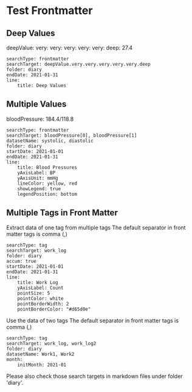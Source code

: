 # Test Frontmatter

## Deep Values

deepValue:
    very:
        very:
            very:
                very: 
                    very:
                        deep: 27.4

```tracker
searchType: frontmatter
searchTarget: deepValue.very.very.very.very.very.deep
folder: diary
endDate: 2021-01-31
line:
    title: Deep Values
```

## Multiple Values

bloodPressure: 184.4/118.8

```tracker
searchType: frontmatter
searchTarget: bloodPressure[0], bloodPressure[1]
datasetName: systolic, diastolic
folder: diary
startDate: 2021-01-01
endDate: 2021-01-31
line:
    title: Blood Pressures
    yAxisLabel: BP
    yAxisUnit: mmHg
    lineColor: yellow, red
    showLegend: true
    legendPosition: bottom
```

## Multiple Tags in Front Matter

Extract data of one tag from multiple tags
The default separator in front matter tags is comma (,)

```tracker
searchType: tag
searchTarget: work_log
folder: diary
accum: true
startDate: 2021-01-01
endDate: 2021-01-31
line:
    title: Work Log
    yAxisLabel: Count
    pointSize: 5
    pointColor: white
    pointBorderWidth: 2
    pointBorderColor: "#d65d0e"
```

Use the data of two tags
The default separator in front matter tags is comma (,)

```tracker
searchType: tag
searchTarget: work_log, work_log2
folder: diary
datasetName: Work1, Work2
month:
    initMonth: 2021-01
```

Please also check those search targets in markdown files under folder 'diary'.
